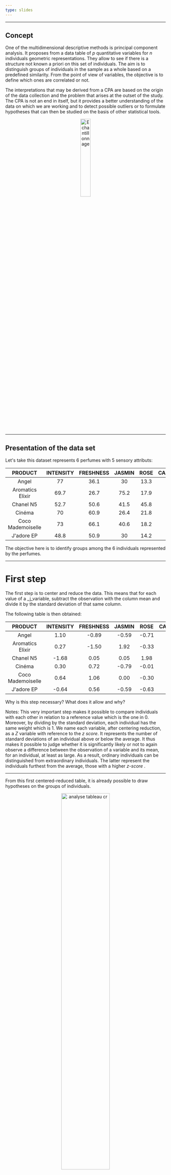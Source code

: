 ```yaml
---
type: slides
---
```


---

## Concept

One of the multidimensional descriptive methods is principal component analysis. It proposes from a data table of _p_ quantitative variables for _n_ individuals geometric representations. They allow to see if there is a structure not known a priori on this set of individuals. The aim is to distinguish groups of individuals in the sample as a whole based on a predefined similarity. From the point of view of variables, the objective is to define which ones are correlated or not. 

The interpretations that may be derived from a CPA are based on the origin of the data collection and the problem that arises at the outset of the study. The CPA is not an end in itself, but it provides a better understanding of the data on which we are working and to detect possible outliers or to formulate hypotheses that can then be studied on the basis of other statistical tools.


<center><img src="/echantillonnage.jpeg" alt="Echantillonnage" width="25%" /></center>

---

## Presentation of the data set 

Let's take this dataset represents 6 perfumes with 5 sensory attributs:

 PRODUCT | INTENSITY | FRESHNESS | JASMIN | ROSE | CAMOMILLE 
 :--: |:--: |:--: |:--: |:--: |:--:
 Angel | 77 | 36.1 | 30 | 13.3 | 15.2 
 Aromatics Elixir | 69.7 | 26.7 | 75.2 | 17.9 | 15.5 
 Chanel N5 | 52.7 | 50.6 | 41.5 | 45.8 | 18.8
 Cinéma | 70 | 60.9 | 26.4 | 21.8 | 18.8 
 Coco Mademoiselle | 73 | 66.1 | 40.6 | 18.2 | 15.2
 J'adore EP | 48.8 | 50.9 | 30 | 14.2 | 16.7 
 
The objective here is to identify groups among the 6 individuals represented by the perfumes. 

---

# First step 

The first step is to center and reduce the data. This means that for each value of a _j_variable, subtract the observation with the column mean and divide it by the standard deviation of that same column.

The following table is then obtained: 

 PRODUCT | INTENSITY | FRESHNESS | JASMIN | ROSE | CAMOMILLE 
 :--: |:--: |:--: |:--: |:--: |:--:
 Angel | 1.10 | -0.89 | -0.59 | -0.71| -0.87 
 Aromatics Elixir | 0.27 | -1.50 | 1.92 | -0.33 | -0.70 
 Chanel N5 | -1.68 | 0.05 | 0.05 | 1.98 | 1.22
 Cinéma | 0.30 | 0.72 | -0.79 | -0.01 | 1.22
 Coco Mademoiselle | 0.64 | 1.06 | 0.00 | -0.30 | -0.87
 J'adore EP | -0.64 | 0.56 | -0.59 | -0.63 | 0.00 
 
Why is this step necessary? What does it allow and why?

Notes: This very important step makes it possible to compare individuals with each other in relation to a reference value which is the one in 0. Moreover, by dividing by the standard deviation, each individual has the same weight which is 1. We name each variable, after centering reduction, as a _Z_ variable with reference to the _z score_. It represents the number of standard deviations of an individual above or below the average. It thus makes it possible to judge whether it is significantly likely or not to again observe a difference between the observation of a variable and its mean, for an individual, at least as large. As a result, ordinary individuals can be distinguished from extraordinary individuals. The latter represent the individuals furthest from the average, those with a higher _z-score_ .

---

From this first centered-reduced table, it is already possible to draw hypotheses on the groups of individuals.

<center><img src="/analyse_tab_cr.JPG" alt="analyse tableau cr" width="55%" /></center>

With this information we can already imagine the plan of individuals.

<center><img src="/ACP_main.png" alt="ACP à la main" width="35%" /></center>

Notes: We see here that _Angel_ and _Coco Mademoiselle_ have same values for the sensory attribut _Camomille_. We can already assume that they belong to the same group. Next, _Cinéma_ and _J'adore EP_ have similar values for _Freshness_ and _Jasmin_ so we can create a second group.
By opting for this groups and by placing them in any reference we can deduce the position of the other individuals.
The example of this representation is based on taking the variable _Camomille_ as the horizontal axis and _Jasmin_ as the vertical axis. 
---

# You have just completed a first PCA !





